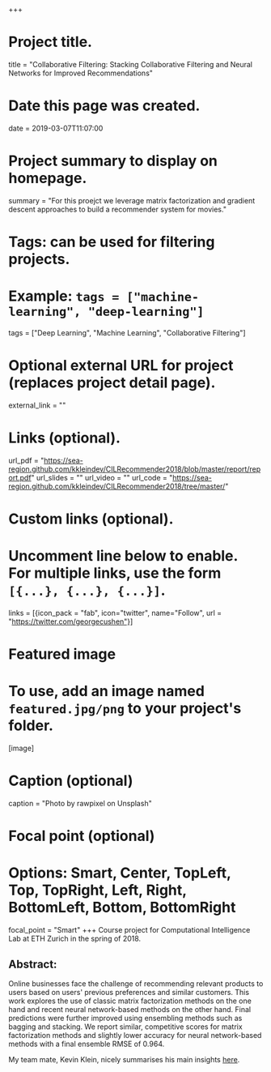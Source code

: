 +++
# Project title.
title = "Collaborative Filtering: Stacking Collaborative Filtering and Neural Networks for Improved Recommendations"

# Date this page was created.
date = 2019-03-07T11:07:00

# Project summary to display on homepage.
summary = "For this proejct we leverage matrix factorization and gradient descent approaches to build a recommender system for movies."

# Tags: can be used for filtering projects.
# Example: `tags = ["machine-learning", "deep-learning"]`
tags = ["Deep Learning", "Machine Learning", "Collaborative Filtering"]

# Optional external URL for project (replaces project detail page).
external_link = ""


# Links (optional).
url_pdf = "https://sea-region.github.com/kkleindev/CILRecommender2018/blob/master/report/report.pdf"
url_slides = ""
url_video = ""
url_code = "https://sea-region.github.com/kkleindev/CILRecommender2018/tree/master/"

# Custom links (optional).
#   Uncomment line below to enable. For multiple links, use the form `[{...}, {...}, {...}]`.
links = [{icon_pack = "fab", icon="twitter", name="Follow", url = "https://twitter.com/georgecushen"}]

# Featured image
# To use, add an image named `featured.jpg/png` to your project's folder. 
[image]
  # Caption (optional)
  caption = "Photo by rawpixel on Unsplash"
  
  # Focal point (optional)
  # Options: Smart, Center, TopLeft, Top, TopRight, Left, Right, BottomLeft, Bottom, BottomRight
  focal_point = "Smart"
+++
Course project for Computational Intelligence Lab at ETH Zurich in the spring of 2018. 

## Abstract:

Online businesses face the challenge of recommending relevant products to users based on users' previous preferences and similar customers. This work explores the use of classic matrix factorization methods on the one hand and recent neural network-based methods on the other hand. Final predictions were further improved using ensembling methods such as bagging and stacking.
We report similar, competitive scores for matrix factorization methods and slightly lower accuracy for neural network-based methods with a final ensemble RMSE of 0.964.

My team mate, Kevin Klein, nicely summarises his main insights [here](http://kevinkle.in/jekyll/update/2018/07/10/cf-mf.html).